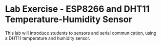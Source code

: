 # Lab Exercise - ESP8266 and DHT11 Temperature-Humidity Sensor

This lab will introduce students to sensors and serial communication, using a DHT11 temperature and humidity sensor.
